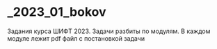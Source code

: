 # _2023_01_bokov
Задания курса ШИФТ 2023.
Задачи разбиты по модулям. В каждом модуле лежит pdf файл с постановкой задачи
